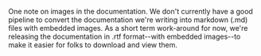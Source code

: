 One note on images in the documentation.  We don't currently have a good pipeline to convert the documentation we're writing into markdown (.md) files with embedded images.  As a short term work-around for now, we're releasing the documentation in .rtf format--with embedded images--to make it easier for folks to download and view them.
